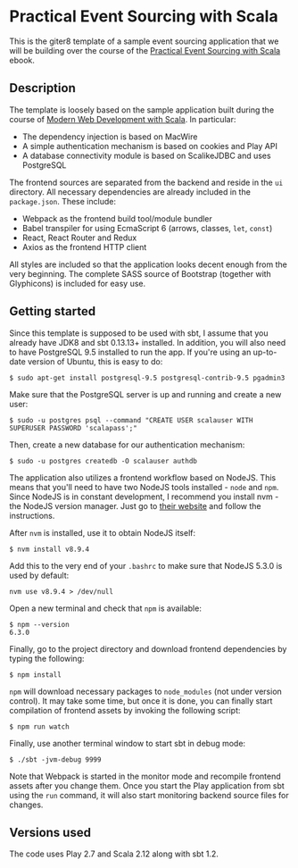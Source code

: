 # Practical Event Sourcing with Scala

This is the giter8 template of a sample event sourcing application that we will be building over the course of the [Practical Event Sourcing with Scala](https://leanpub.com/practical-event-sourcing-with-scala) ebook.

## Description

The template is loosely based on the sample application built during the course of [Modern Web Development with Scala](https://leanpub.com/modern-web-development-with-scala). In particular:

* The dependency injection is based on MacWire
* A simple authentication mechanism is based on cookies and Play API
* A database connectivity module is based on ScalikeJDBC and uses PostgreSQL

The frontend sources are separated from the backend and reside in the `ui` directory. All necessary dependencies are already included in the `package.json`. These include:

* Webpack as the frontend build tool/module bundler
* Babel transpiler for using EcmaScript 6 (arrows, classes, `let`, `const`)
* React, React Router and Redux
* Axios as the frontend HTTP client

All styles are included so that the application looks decent enough from the very beginning. The complete SASS source of Bootstrap (together with Glyphicons) is included for easy use.

## Getting started

Since this template is supposed to be used with sbt, I assume that you already have JDK8 and sbt 0.13.13+ installed.
In addition, you will also need to have PostgreSQL 9.5 installed to run the app. If you're using an up-to-date version of Ubuntu, this is easy to do:

```
$ sudo apt-get install postgresql-9.5 postgresql-contrib-9.5 pgadmin3
```

Make sure that the PostgreSQL server is up and running and create a new user:

```
$ sudo -u postgres psql --command "CREATE USER scalauser WITH SUPERUSER PASSWORD 'scalapass';"
```

Then, create a new database for our authentication mechanism:

```
$ sudo -u postgres createdb -O scalauser authdb
```

The application also utilizes a frontend workflow based on NodeJS. This means that you'll need to have two NodeJS tools installed - `node` and `npm`. Since NodeJS is in constant development, I recommend you install nvm - the NodeJS version manager. Just go to <a href="https://github.com/creationix/nvm#install-script">their website</a> and follow the instructions. 

After `nvm` is installed, use it to obtain NodeJS itself:

```
$ nvm install v8.9.4
```

Add this to the very end of your `.bashrc` to make sure that NodeJS 5.3.0 is used by default:

```
nvm use v8.9.4 > /dev/null
```

Open a new terminal and check that `npm` is available:

```
$ npm --version
6.3.0
```

Finally, go to the project directory and download frontend dependencies by typing the following:

```
$ npm install
```

`npm` will download necessary packages to `node_modules` (not under version control). It may take some time, but once it is done, you can finally start compilation of frontend assets by invoking the following script:

```
$ npm run watch
```

Finally, use another terminal window to start sbt in debug mode:

```
$ ./sbt -jvm-debug 9999
```

Note that Webpack is started in the monitor mode and recompile frontend assets after you change them. Once you start the Play application from sbt using the `run` command, it will also start monitoring backend source files for changes.


## Versions used

The code uses Play 2.7 and Scala 2.12 along with sbt 1.2.
